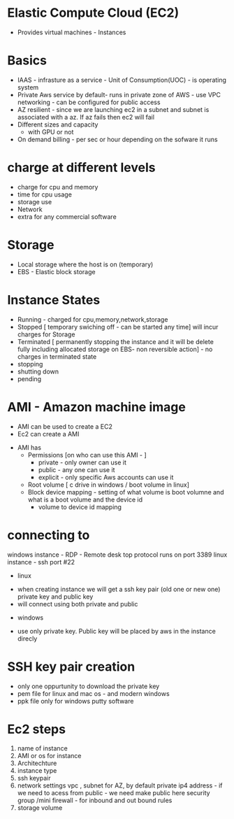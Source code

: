 # Elastic Compute Cloud (EC2)
* Provides virtual machines - Instances
# Basics
* IAAS - infrasture as a service - Unit of Consumption(UOC) - is operating system
* Private Aws service by default- runs in private zone of AWS  - use VPC networking - can be configured for public access
* AZ resilient - since we are launching ec2 in a subnet and subnet is associated with a az. If az fails then ec2 will fail
* Different sizes and capacity
  - with GPU or not
* On demand billing - per sec or hour depending on the sofware it runs
# charge at different levels
  - charge for cpu and memory
  - time for cpu usage 
  - storage use
  - Network
  - extra for any commercial software
# Storage
  - Local storage where the host is on (temporary)
  - EBS - Elastic block storage 
# Instance States
  - Running - charged for cpu,memory,network,storage
  - Stopped [ temporary swiching off - can be started any time] will incur charges for Storage 
  - Terminated [ permanently stopping the instance and it will be delete fully including allocated storage on EBS- non reversible action] - no charges in terminated state
  - stopping
  - shutting down 
  - pending 
# AMI - Amazon machine image
  - AMI can be used to create a EC2 
  - Ec2 can create a AMI
* AMI has 
  - Permissions [on who can use this AMI - ]
    - private - only owner can use it
    - public - any one can use it
    - explicit - only specific Aws accounts can use it
  - Root volume [ c drive in windows / boot volume in linux]
  - Block device mapping - setting of what volume is boot volumne and what is a boot volume and the device id
    - volume to device id mapping
# connecting to 
  windows instance - RDP - Remote desk top protocol runs on port 3389
  linux instance - ssh port #22
  * linux 
  - when creating instance we will get a ssh key pair (old one or new one) private key and public key
  - will connect using both private and public
  * windows
  - use only private key. Public key will be placed by aws in the instance direcly

# SSH key pair creation
* only one oppurtunity to download the private key
* pem file for linux and mac os - and modern windows
* ppk file only for windows putty software

# Ec2 steps
1. name of instance
2. AMI or os for instance 
3. Architechture
4. instance type 
5. ssh keypair
6. network settings
  vpc , subnet for AZ, 
  by default private ip4 address - if we need to acess from public - we need make public here
  security group /mini firewall - for inbound and out bound rules
7. storage volume 

